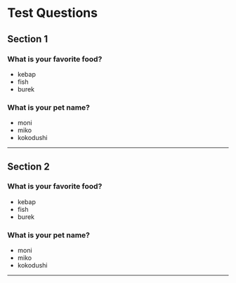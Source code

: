# Test Questions 

## Section 1

### What is your favorite food?
- kebap
- fish
- burek

### What is your pet name?
- moni 
- miko 
- kokodushi

---

## Section 2

### What is your favorite food?
- kebap
- fish
- burek

### What is your pet name?
- moni 
- miko 
- kokodushi

---